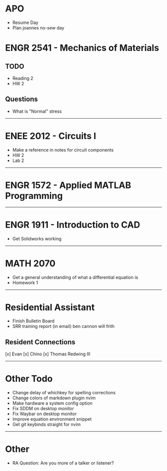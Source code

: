 # APO
  - Resume Day
  - Plan joannes no-sew day

# ENGR 2541 - Mechanics of Materials
## TODO
  - Reading 2
  - HW 2
## Questions
  - What is "Normal" stress

***

# ENEE 2012 - Circuits I
  - Make a reference in notes for circuit components
  - HW 2
  - Lab 2

***

# ENGR 1572 - Applied MATLAB Programming

***

# ENGR 1911 - Introduction to CAD
  - Get Solidworks working

***

# MATH 2070
  - Get a general understanding of what a differential equation is
  - Homework 1

***

# Residential Assistant
  - Finish Bulletin Board
  - SRR training report (in email)
  ben cannon
  will frith
## Resident Connections
  [x] Evan
  [x] Chino
  [x] Thomas Redwing III

***

# Other Todo
  - Change delay of whichkey for spelling corrections
  - Change colors of markdown plugin nvim
  - Make hardware a system config option
  - Fix SDDM on desktop monitor
  - Fix Waybar on desktop monitor
  - Improve equation environment snippet
  - Get git keybinds straight for nvim

***

# Other
  - RA Question: Are you more of a talker or listener?
